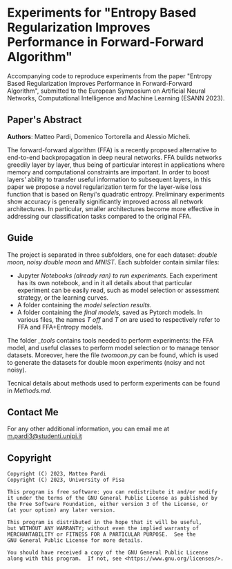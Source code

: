 # Experiments for "Entropy Based Regularization Improves Performance in Forward-Forward Algorithm"
Accompanying code to reproduce experiments from the paper "Entropy Based Regularization Improves Performance in Forward-Forward Algorithm", submitted to the European Symposium on Artificial Neural Networks, Computational Intelligence and Machine Learning (ESANN 2023).

## Paper's Abstract

**Authors**: Matteo Pardi, Domenico Tortorella and Alessio Micheli.

The forward-forward algorithm (FFA) is a recently proposed alternative to end-to-end backpropagation in deep neural networks.
FFA builds networks greedily layer by layer, thus being of particular interest in applications where memory and computational constraints are important.
In order to boost layers' ability to transfer useful information to subsequent layers, in this paper we propose a novel regularization term for the layer-wise loss function that is based on Renyi's quadratic entropy.
Preliminary experiments show accuracy is generally significantly improved across all network architectures.
In particular, smaller architectures become more effective in addressing our classification tasks compared to the original FFA.

## Guide

The project is separated in three subfolders, one for each dataset: *double moon*, *noisy double moon* and *MNIST*. Each subfolder contain similar files:
- Jupyter *Notebooks (already ran) to run experiments*. Each experiment has its own notebook, and in it all details about that particular experiment can be easily read, such as model selection or assessment strategy, or the learning curves. 
- A folder containing the *model selection results*.
- A folder containing the *final models*, saved as Pytorch models.
In various files, the names *T off* and *T on* are used to respectively refer to FFA and FFA+Entropy models.

The folder *_tools* contains tools needed to perform experiments: the FFA model, and useful classes to perform model selection or to manage tensor datasets. Moreover, here the file *twomoon.py* can be found, which is used to generate the datasets for double moon experiments (noisy and not noisy).

Tecnical details about methods used to perform experiments can be found in *Methods.md*.

## Contact Me

For any other additional information, you can email me at m.pardi3@studenti.unipi.it

## Copyright

```
Copyright (C) 2023, Matteo Pardi
Copyright (C) 2023, University of Pisa

This program is free software: you can redistribute it and/or modify
it under the terms of the GNU General Public License as published by
the Free Software Foundation, either version 3 of the License, or
(at your option) any later version.

This program is distributed in the hope that it will be useful,
but WITHOUT ANY WARRANTY; without even the implied warranty of
MERCHANTABILITY or FITNESS FOR A PARTICULAR PURPOSE.  See the
GNU General Public License for more details.

You should have received a copy of the GNU General Public License
along with this program.  If not, see <https://www.gnu.org/licenses/>.
```
